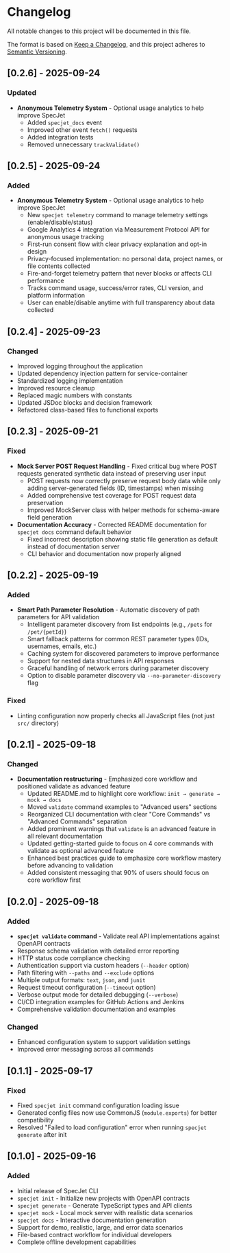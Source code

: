 # Changelog

All notable changes to this project will be documented in this file.

The format is based on [Keep a Changelog](https://keepachangelog.com/en/1.0.0/),
and this project adheres to [Semantic Versioning](https://semver.org/spec/v2.0.0.html).

## [0.2.6] - 2025-09-24
### Updated
- **Anonymous Telemetry System** - Optional usage analytics to help improve SpecJet
  - Added `specjet_docs` event
  - Improved other event `fetch()` requests
  - Added integration tests
  - Removed unnecessary `trackValidate()`

## [0.2.5] - 2025-09-24

### Added
- **Anonymous Telemetry System** - Optional usage analytics to help improve SpecJet
  - New `specjet telemetry` command to manage telemetry settings (enable/disable/status)
  - Google Analytics 4 integration via Measurement Protocol API for anonymous usage tracking
  - First-run consent flow with clear privacy explanation and opt-in design
  - Privacy-focused implementation: no personal data, project names, or file contents collected
  - Fire-and-forget telemetry pattern that never blocks or affects CLI performance
  - Tracks command usage, success/error rates, CLI version, and platform information
  - User can enable/disable anytime with full transparency about data collected

## [0.2.4] - 2025-09-23

### Changed
- Improved logging throughout the application
- Updated dependency injection pattern for service-container
- Standardized logging implementation
- Improved resource cleanup
- Replaced magic numbers with constants
- Updated JSDoc blocks and decision framework
- Refactored class-based files to functional exports

## [0.2.3] - 2025-09-21

### Fixed
- **Mock Server POST Request Handling** - Fixed critical bug where POST requests generated synthetic data instead of preserving user input
  - POST requests now correctly preserve request body data while only adding server-generated fields (ID, timestamps) when missing
  - Added comprehensive test coverage for POST request data preservation
  - Improved MockServer class with helper methods for schema-aware field generation
- **Documentation Accuracy** - Corrected README documentation for `specjet docs` command default behavior
  - Fixed incorrect description showing static file generation as default instead of documentation server
  - CLI behavior and documentation now properly aligned

## [0.2.2] - 2025-09-19

### Added
- **Smart Path Parameter Resolution** - Automatic discovery of path parameters for API validation
  - Intelligent parameter discovery from list endpoints (e.g., `/pets` for `/pet/{petId}`)
  - Smart fallback patterns for common REST parameter types (IDs, usernames, emails, etc.)
  - Caching system for discovered parameters to improve performance
  - Support for nested data structures in API responses
  - Graceful handling of network errors during parameter discovery
  - Option to disable parameter discovery via `--no-parameter-discovery` flag

### Fixed
- Linting configuration now properly checks all JavaScript files (not just `src/` directory)

## [0.2.1] - 2025-09-18

### Changed
- **Documentation restructuring** - Emphasized core workflow and positioned validate as advanced feature
  - Updated README.md to highlight core workflow: `init → generate → mock → docs`
  - Moved `validate` command examples to "Advanced users" sections
  - Reorganized CLI documentation with clear "Core Commands" vs "Advanced Commands" separation
  - Added prominent warnings that `validate` is an advanced feature in all relevant documentation
  - Updated getting-started guide to focus on 4 core commands with validate as optional advanced feature
  - Enhanced best practices guide to emphasize core workflow mastery before advancing to validation
  - Added consistent messaging that 90% of users should focus on core workflow first

## [0.2.0] - 2025-09-18

### Added
- **`specjet validate` command** - Validate real API implementations against OpenAPI contracts
- Response schema validation with detailed error reporting
- HTTP status code compliance checking
- Authentication support via custom headers (`--header` option)
- Path filtering with `--paths` and `--exclude` options
- Multiple output formats: `text`, `json`, and `junit`
- Request timeout configuration (`--timeout` option)
- Verbose output mode for detailed debugging (`--verbose`)
- CI/CD integration examples for GitHub Actions and Jenkins
- Comprehensive validation documentation and examples

### Changed
- Enhanced configuration system to support validation settings
- Improved error messaging across all commands

## [0.1.1] - 2025-09-17

### Fixed
- Fixed `specjet init` command configuration loading issue
- Generated config files now use CommonJS (`module.exports`) for better compatibility
- Resolved "Failed to load configuration" error when running `specjet generate` after init

## [0.1.0] - 2025-09-16

### Added
- Initial release of SpecJet CLI
- `specjet init` - Initialize new projects with OpenAPI contracts
- `specjet generate` - Generate TypeScript types and API clients
- `specjet mock` - Local mock server with realistic data scenarios
- `specjet docs` - Interactive documentation generation
- Support for demo, realistic, large, and error data scenarios
- File-based contract workflow for individual developers
- Complete offline development capabilities